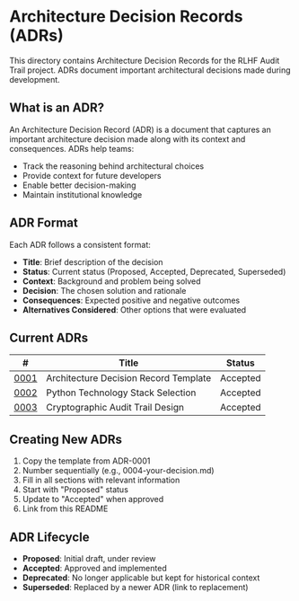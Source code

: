 # Architecture Decision Records (ADRs)

This directory contains Architecture Decision Records for the RLHF Audit Trail project. ADRs document important architectural decisions made during development.

## What is an ADR?

An Architecture Decision Record (ADR) is a document that captures an important architecture decision made along with its context and consequences. ADRs help teams:

- Track the reasoning behind architectural choices
- Provide context for future developers
- Enable better decision-making
- Maintain institutional knowledge

## ADR Format

Each ADR follows a consistent format:
- **Title**: Brief description of the decision
- **Status**: Current status (Proposed, Accepted, Deprecated, Superseded)
- **Context**: Background and problem being solved
- **Decision**: The chosen solution and rationale
- **Consequences**: Expected positive and negative outcomes
- **Alternatives Considered**: Other options that were evaluated

## Current ADRs

| # | Title | Status |
|---|-------|--------|
| [0001](0001-architecture-decision-record-template.md) | Architecture Decision Record Template | Accepted |
| [0002](0002-python-technology-stack.md) | Python Technology Stack Selection | Accepted |
| [0003](0003-cryptographic-audit-trail-design.md) | Cryptographic Audit Trail Design | Accepted |

## Creating New ADRs

1. Copy the template from ADR-0001
2. Number sequentially (e.g., 0004-your-decision.md)
3. Fill in all sections with relevant information
4. Start with "Proposed" status
5. Update to "Accepted" when approved
6. Link from this README

## ADR Lifecycle

- **Proposed**: Initial draft, under review
- **Accepted**: Approved and implemented
- **Deprecated**: No longer applicable but kept for historical context
- **Superseded**: Replaced by a newer ADR (link to replacement)